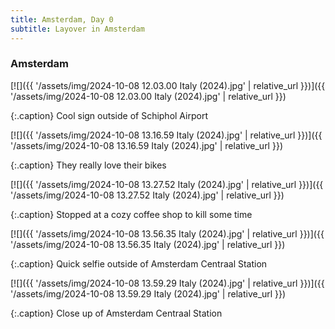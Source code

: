 ```yaml
---
title: Amsterdam, Day 0
subtitle: Layover in Amsterdam
---
```


### Amsterdam

[![]({{ '/assets/img/2024-10-08 12.03.00 Italy (2024).jpg' | relative_url }})]({{ '/assets/img/2024-10-08 12.03.00 Italy (2024).jpg' | relative_url }})

{:.caption}
Cool sign outside of Schiphol Airport

[![]({{ '/assets/img/2024-10-08 13.16.59 Italy (2024).jpg' | relative_url }})]({{ '/assets/img/2024-10-08 13.16.59 Italy (2024).jpg' | relative_url }})

{:.caption}
They really love their bikes

[![]({{ '/assets/img/2024-10-08 13.27.52 Italy (2024).jpg' | relative_url }})]({{ '/assets/img/2024-10-08 13.27.52 Italy (2024).jpg' | relative_url }})

{:.caption}
Stopped at a cozy coffee shop to kill some time

[![]({{ '/assets/img/2024-10-08 13.56.35 Italy (2024).jpg' | relative_url }})]({{ '/assets/img/2024-10-08 13.56.35 Italy (2024).jpg' | relative_url }})

{:.caption}
Quick selfie outside of Amsterdam Centraal Station

[![]({{ '/assets/img/2024-10-08 13.59.29 Italy (2024).jpg' | relative_url }})]({{ '/assets/img/2024-10-08 13.59.29 Italy (2024).jpg' | relative_url }})

{:.caption}
Close up of Amsterdam Centraal Station
